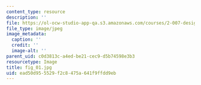 ```yaml
---
content_type: resource
description: ''
file: https://ol-ocw-studio-app-qa.s3.amazonaws.com/courses/2-007-design-and-manufacturing-i-spring-2009/ead50d955529f2c8475a641f9ffdd9eb_fig_01.jpg
file_type: image/jpeg
image_metadata:
  caption: ''
  credit: ''
  image-alt: ''
parent_uid: c0d3813c-a4ed-be21-cec9-d5b74598e3b3
resourcetype: Image
title: fig_01.jpg
uid: ead50d95-5529-f2c8-475a-641f9ffdd9eb
---
```

